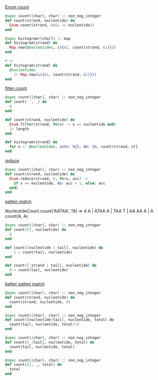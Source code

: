 
[Enum count](http://exercism.io/submissions/ecd6b08496a743a78684542f574cfcca)

```elixir
@spec count([char], char) :: non_neg_integer
def count(strand, nucleotide) do
  Enum.count(strand, &(&1 == nucleotide))
end

@spec histogram([char]) :: map
def histogram(strand) do
  Map.new(@nucleotides, &({&1, count(strand, &1)}))
end

# or
def histogram(strand) do
  @nucleotides
    |> Map.new(&({&1, count(strand, &1)}))
end
```

[filter count](http://exercism.io/submissions/c9029b1d96f845fb8d9f6dce1f2ab549)

```elixir
@spec count([char], char) :: non_neg_integer
def count('', _) do
  0
end

def count(strand, nucleotide) do
  Enum.filter(strand, fn(x) -> x == nucleotide end)
  |> length
end

def histogram(strand) do
  for n <- @nucleotides, into: %{}, do: {n, count(strand, n)}
end
```

[reduce](http://exercism.io/submissions/61658cceb7c7497eb58e321254ca6610)

```elixir
@spec count([char], char) :: non_neg_integer
def count(strand, nucleotide) do
  Enum.reduce(strand, 0, fn(x, acc) ->
    if x == nucleotide, do: acc + 1, else: acc
  end)
end
```

[patten match](http://exercism.io/submissions/2eb2fc501ad64d02a5d722b9a81863ea)

NucleotideCount.count('AATAA', ?A) => 4
A | ATAA
A | TAA
T | AA
AA
A | A
count(A, A)

```elixir
@spec count([char], char) :: non_neg_integer
def count([], nucleotide) do
  0
end

def count([nucleotide | tail], nucleotide) do
    1 + count(tail, nucleotide)
end

def count([_strand | tail], nucleotide) do
  0 + count(tail, nucleotide)
end
```

[better patten match](http://exercism.io/submissions/40d827d454d1423c95b06c58285c49e3)

```elixir
@spec count([char], char) :: non_neg_integer
def count(strand, nucleotide) do
  count(strand, nucleotide, 0)
end

@spec count([char], char) :: non_neg_integer
def count([nucleotide|tail], nucleotide, total) do
  count(tail, nucleotide, total+1)
end

@spec count([char], char) :: non_neg_integer
def count([_|tail], nucleotide, total) do
  count(tail, nucleotide, total)
end

@spec count([char], char) :: non_neg_integer
def count([], _, total) do
  total
end
```

